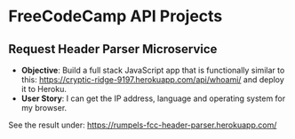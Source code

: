 # FreeCodeCamp API Projects

## Request Header Parser Microservice

* **Objective**: Build a full stack JavaScript app that is functionally similar to this: https://cryptic-ridge-9197.herokuapp.com/api/whoami/ and deploy it to Heroku.
* **User Story**: I can get the IP address, language and operating system for my browser.

See the result under: https://rumpels-fcc-header-parser.herokuapp.com/
